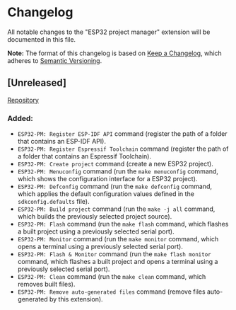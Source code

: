 # Changelog

All notable changes to the "ESP32 project manager" extension will be documented in this file.

**Note:** The format of this changelog is based on [Keep a Changelog](https://keepachangelog.com/en/1.0.0/),
which adheres to [Semantic Versioning](https://semver.org/spec/v2.0.0.html).

## [Unreleased]

[Repository](https://github.com/mrverdant13/esp32-idf-vsc-extension)

### Added:

- `ESP32-PM: Register ESP-IDF API` command (register the path of a folder that contains an ESP-IDF API).
- `ESP32-PM: Register Espressif Toolchain` command (register the path of a folder that contains an Espressif Toolchain).
- `ESP32-PM: Create project` command (create a new ESP32 project).
- `ESP32-PM: Menuconfig` command (run the `make menuconfig` command, which shows the configuration interface for a ESP32 project).
- `ESP32-PM: Defconfig` command (run the `make defconfig` command, which applies the default configuration values defined in the `sdkconfig.defaults` file).
- `ESP32-PM: Build project` command (run the `make -j all` command, which builds the previously selected project source).
- `ESP32-PM: Flash` command (run the `make flash` command, which flashes a built project using a previously selected serial port).
- `ESP32-PM: Monitor` command (run the `make monitor` command, which opens a terminal using a previously selected serial port).
- `ESP32-PM: Flash & Monitor` command (run the `make flash monitor` command, which flashes a built project and opens a terminal using a previously selected serial port).
- `ESP32-PM: Clean` command (run the `make clean` command, which removes built files).
- `ESP32-PM: Remove auto-generated files` command (remove files auto-generated by this extension).